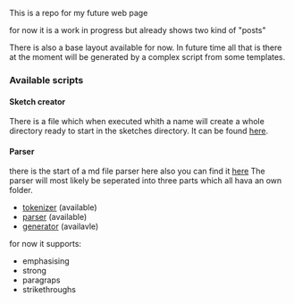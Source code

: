 
This is a repo for my future web page

for now it is a work in progress
but already shows two kind of "posts"

There is also a base layout available for now.
In future time all that is there at the moment will be
generated by a complex script from some templates.



### Available scripts

#### Sketch creator

There is a file which when executed whith a name
will create a whole directory ready to start
in the sketches directory. It can be found [here](scripts/).

#### Parser

there is the start of a md file parser here also
you can find it  [here](scripts/md_parser)
The parser will most likely be seperated into three parts which all
hava an own folder.

+ [tokenizer](scripts/md_parser/tokenizer) (available)
+ [parser](scripts/md_parser/parser_md) (available)
+ [generator](scripts/md_parser/generate_md) (availavle)

for now it supports:
- emphasising
- strong
- paragraps
- strikethroughs


